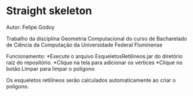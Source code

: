 # Straight skeleton

Autor: Felipe Godoy

Trabalho da disciplina Geometria Computacional do curso de Bacharelado de Ciência da Computação da Universidade Federal Fluminense 

Funcionamento:
  *Execute o arquivo EsqueletosRetilineos.jar do diretório raíz do repositório.
  *Clique na tela para adicionar os vértices
  *Clique no botão Limpar para limpar o polígono
  
Os esqueletos retilíneos serão calculados automaticamente ao criar o polígono.

